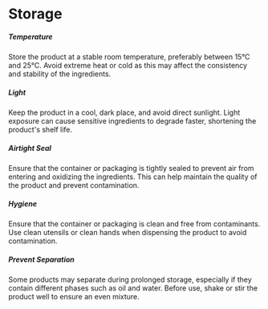 
# Storage 

##### Temperature 
 Store the product at a stable room temperature, preferably between 15°C and 25°C. Avoid extreme heat or cold as this may affect the consistency and stability of the ingredients.

##### Light 
 Keep the product in a cool, dark place, and avoid direct sunlight. Light exposure can cause sensitive ingredients to degrade faster, shortening the product's shelf life.

##### Airtight Seal 
 Ensure that the container or packaging is tightly sealed to prevent air from entering and oxidizing the ingredients. This can help maintain the quality of the product and prevent contamination.

##### Hygiene 
 Ensure that the container or packaging is clean and free from contaminants. Use clean utensils or clean hands when dispensing the product to avoid contamination.

##### Prevent Separation 
 Some products may separate during prolonged storage, especially if they contain different phases such as oil and water. Before use, shake or stir the product well to ensure an even mixture.